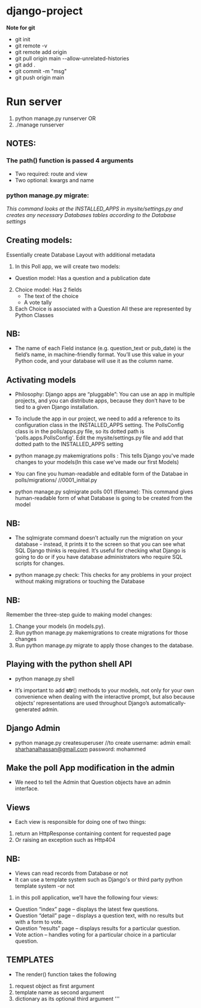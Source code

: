 # django-project


**Note for git**
- git init 
- git remote -v 
- git remote add origin <url>
- git pull origin main --allow-unrelated-histories
- git add . 
- git commit -m "msg"
- git push origin main

# Run server 
1. python manage.py runserver OR
2. ./manage runserver

## NOTES:
### The path() function is passed 4 arguments
- Two required: route and view
- Two optional: kwargs and name

### python manage.py migrate: 
*This command looks at the INSTALLED_APPS in mysite/settings.py and creates any necessary Databases tables according to the Database settings*

## Creating models: 
Essentially create Database Layout with additional metadata
1. In this Poll app, we will create two models:
- Question model: Has a question and a publication date
2. Choice model: Has 2 fields
    - The text of the choice
    - A vote tally
3. Each Choice is associated with a Question 
All these are represented by Python Classes
## NB:
- The name of each Field instance 
(e.g. question_text or pub_date) is the field’s name, 
in machine-friendly format. You’ll use this value in 
your Python code, and your database will use it as 
the column name.

## Activating models
- Philosophy:
Django apps are “pluggable”: You can use an app in 
multiple projects, and you can distribute apps, 
because they don’t have to be tied to a given 
Django installation.
- To include the app in our project, we need to 
add a reference to its configuration class in the 
INSTALLED_APPS setting. The PollsConfig class is 
in the polls/apps.py file, so its dotted path 
is 'polls.apps.PollsConfig'. Edit the mysite/settings.py file 
and add that dotted path to the INSTALLED_APPS setting

- python manage.py makemigrations polls : This tells 
Django you've made changes to your models(In this case we've
made our first Models)

- You can fine you human-readable and editable form of 
the Databae in polls/migrations/<filename> //0001_initial.py

- python manage.py sqlmigrate polls 001 (filename): This command gives 
human-readable form of what Database is going to be created 
from the model

## NB:
- The sqlmigrate command doesn’t actually run the migration 
on your database - instead, it prints it to the screen so that 
you can see what SQL Django thinks is required. It’s useful 
for checking what Django is going to do or if you have database 
administrators who require SQL scripts for changes.

- python manage.py check: This checks for any problems
in your project without making migrations or touching 
the Database

## NB:
Remember the three-step guide to making model changes:

1. Change your models (in models.py).
2. Run python manage.py makemigrations <app-name> to create migrations for those changes
3. Run python manage.py migrate to apply those changes to the database.

## Playing with the python shell API
- python manage.py shell

- It’s important to add __str__() methods to your models, not only for your own convenience when dealing with the interactive prompt, but also because objects’ representations are used throughout Django’s automatically-generated admin.

## Django Admin
- python manage.py createsuperuser //to create
username: admin
email: sharhanalhassan@gmail.com
password: mohammed

## Make the poll App modification in the admin
- We need to tell the Admin that Question objects have 
an admin interface.

## Views
- Each view is responsible for doing one of two things:
1. return an HttpResponse containing content for requested page
2. Or raising an exception such as Http404 

## NB: 
- Views can read records from Database or not
- It can use a template system such as Django's or third party python 
template system -or not 
1. in this poll application, we’ll have the following four views:

- Question “index” page – displays the latest few questions.
- Question “detail” page – displays a question text, with no results but with a form to vote.
- Question “results” page – displays results for a particular question.
- Vote action – handles voting for a particular choice in a particular question.

## TEMPLATES
- The render() function takes the following 
1. request object as first argument 
2. template name as second argument 
3. dictionary as its optional third argument 
'''